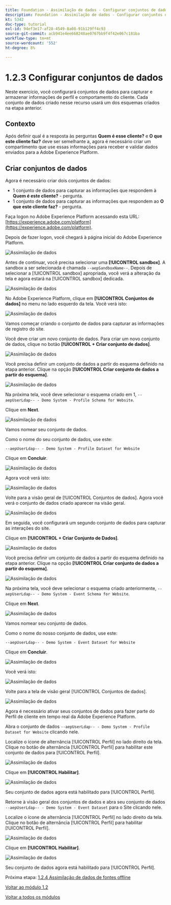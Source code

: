 ```yaml
---
title: Foundation - Assimilação de dados - Configurar conjuntos de dados
description: Foundation - Assimilação de dados - Configurar conjuntos de dados
kt: 5342
doc-type: tutorial
exl-id: 94ef3e17-af28-4549-8a08-91b129ff4c93
source-git-commit: acb941e4ee668248ae0767bb9f4f42e067c181ba
workflow-type: tm+mt
source-wordcount: '552'
ht-degree: 8%

---
```


# 1.2.3 Configurar conjuntos de dados

Neste exercício, você configurará conjuntos de dados para capturar e armazenar informações de perfil e comportamento do cliente. Cada conjunto de dados criado nesse recurso usará um dos esquemas criados na etapa anterior.

## Contexto

Após definir qual é a resposta às perguntas **Quem é esse cliente?** e **O que este cliente faz?** deve ser semelhante a, agora é necessário criar um compartimento que use essas informações para receber e validar dados enviados para a Adobe Experience Platform.

## Criar conjuntos de dados

Agora é necessário criar dois conjuntos de dados:

- 1 conjunto de dados para capturar as informações que respondem à **Quem é este cliente?** - pergunta.
- 1 conjunto de dados para capturar as informações que respondem ao **O que este cliente faz?** - pergunta.

Faça logon no Adobe Experience Platform acessando esta URL: [https://experience.adobe.com/platform](https://experience.adobe.com/platform).

Depois de fazer logon, você chegará à página inicial do Adobe Experience Platform.

![Assimilação de dados](./images/home.png)

Antes de continuar, você precisa selecionar uma **[!UICONTROL sandbox]**. A sandbox a ser selecionada é chamada ``--aepSandboxName--``. Depois de selecionar a [!UICONTROL sandbox] apropriada, você verá a alteração da tela e agora estará na [!UICONTROL sandbox] dedicada.

![Assimilação de dados](./images/sb1.png)

No Adobe Experience Platform, clique em **[!UICONTROL Conjuntos de dados]** no menu no lado esquerdo da tela.  Você verá isto:

![Assimilação de dados](./images/menudatasets.png)

Vamos começar criando o conjunto de dados para capturar as informações de registro do site.

Você deve criar um novo conjunto de dados. Para criar um novo conjunto de dados, clique no botão **[!UICONTROL + Criar conjunto de dados]**.

![Assimilação de dados](./images/createdataset.png)

Você precisa definir um conjunto de dados a partir do esquema definido na etapa anterior. Clique na opção **[!UICONTROL Criar conjunto de dados a partir do esquema]**.

![Assimilação de dados](./images/datasetfromschema.png)

Na próxima tela, você deve selecionar o esquema criado em 1, `--aepUserLdap-- - Demo System - Profile Schema for Website`.

Clique em **Next**.

![Assimilação de dados](./images/schemaselection.png)

Vamos nomear seu conjunto de dados.

Como o nome do seu conjunto de dados, use este:

`--aepUserLdap-- - Demo System - Profile Dataset for Website`

Clique em **Concluir**.

![Assimilação de dados](./images/datasetname.png)

Agora você verá isto:

![Assimilação de dados](./images/dsoverview1.png)

Volte para a visão geral de [!UICONTROL Conjuntos de dados]. Agora você verá o conjunto de dados criado aparecer na visão geral.

![Assimilação de dados](./images/dsoverview2.png)

Em seguida, você configurará um segundo conjunto de dados para capturar as interações do site.

Clique em **[!UICONTROL + Criar Conjunto de Dados]**.

![Assimilação de dados](./images/createdataset.png)


Você precisa definir um conjunto de dados a partir do esquema definido na etapa anterior. Clique na opção **[!UICONTROL Criar conjunto de dados a partir do esquema]**.

![Assimilação de dados](./images/datasetfromschema.png)

Na próxima tela, você deve selecionar o esquema criado anteriormente, `--aepUserLdap-- - Demo System - Event Schema for Website`.

Clique em **Next**.

![Assimilação de dados](./images/schemaselectionee.png)

Vamos nomear seu conjunto de dados.

Como o nome do nosso conjunto de dados, use este:

`--aepUserLdap-- - Demo System - Event Dataset for Website`

Clique em **Concluir**.

![Assimilação de dados](./images/datasetnameee.png)

Você verá isto:

![Assimilação de dados](./images/finish1ee.png)

Volte para a tela de visão geral [!UICONTROL Conjuntos de dados].

![Assimilação de dados](./images/datasetsoverview.png)

Agora é necessário ativar seus conjuntos de dados para fazer parte do Perfil de cliente em tempo real da Adobe Experience Platform.

Abra o conjunto de dados `--aepUserLdap-- - Demo System - Profile Dataset for Website` clicando nele.

Localize o ícone de alternância [!UICONTROL Perfil] no lado direito da tela.
Clique no botão de alternância [!UICONTROL Perfil] para habilitar este conjunto de dados para [!UICONTROL Perfil].

![Assimilação de dados](./images/ds1.png)

Clique em **[!UICONTROL Habilitar]**.

![Assimilação de dados](./images/ds3.png)

Seu conjunto de dados agora está habilitado para [!UICONTROL Perfil].

Retorne à visão geral dos conjuntos de dados e abra seu conjunto de dados `--aepUserLdap-- - Demo System - Event Dataset` para o Site clicando nele.

Localize o ícone de alternância [!UICONTROL Perfil] no lado direito da tela. Clique no botão de alternância [!UICONTROL Perfil] para habilitar [!UICONTROL Perfil].

![Assimilação de dados](./images/ds4.png)

Clique em **[!UICONTROL Habilitar]**.

![Assimilação de dados](./images/ds5.png)

Seu conjunto de dados agora está habilitado para [!UICONTROL Perfil].

Próxima etapa: [1.2.4 Assimilação de dados de fontes offline](./ex4.md)

[Voltar ao módulo 1.2](./data-ingestion.md)

[Voltar a todos os módulos](../../../overview.md)
